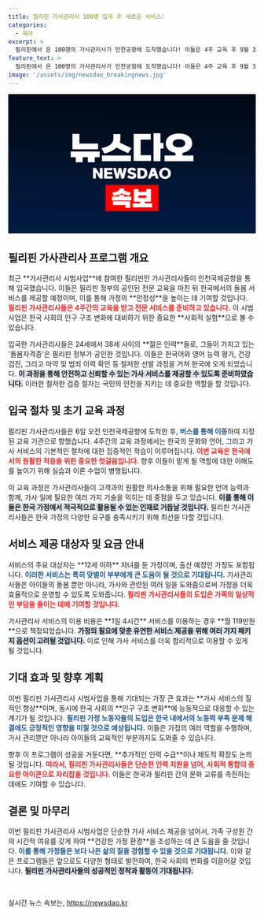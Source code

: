 ```yaml
---
title: 필리핀 가사관리사 100명 입국 후 새로운 서비스!
categories:
  - 육아
excerpt: >
  필리핀에서 온 100명의 가사관리사가 인천공항에 도착했습니다! 이들은 4주 교육 후 9월 3일부터 서비스를 시작하며, 12세 이하 자녀가 있는 가정에 도움을 줄 예정입니다. 놓치지 마세요!
feature_text: >
  필리핀에서 온 100명의 가사관리사가 인천공항에 도착했습니다! 이들은 4주 교육 후 9월 3일부터 서비스를 시작하며, 12세 이하 자녀가 있는 가정에 도움을 줄 예정입니다. 놓치지 마세요!
image: '/assets/img/newsdao_breakingnews.jpg'
---
```


<p><img src="/assets/img/newsdao_breakingnews.jpg" alt="implanttips 속보" /></p>

<h2 data-ke-size="size26">필리핀 가사관리사 프로그램 개요</h2>

<p data-ke-size="size16">최근 **가사관리사 시범사업**에 참여한 필리핀인 가사관리사들이 인천국제공항을 통해 입국했습니다. 이들은 필리핀 정부의 공인된 전문 교육을 마친 뒤 한국에서의 돌봄 서비스를 제공할 예정이며, 이를 통해 가정의 **안정성**을 높이는 데 기여할 것입니다. <b><span style="color: #ee2323;">필리핀 가사관리사들은 4주간의 교육을 받고 전문 서비스를 준비하고 있습니다.</span></b> 이 시범사업은 한국 사회의 인구 구조 변화에 대비하기 위한 중요한 **사회적 실험**으로 볼 수 있습니다.</p>

<p data-ke-size="size16">입국한 가사관리사들은 24세에서 38세 사이의 **젊은 인력**들로, 그들이 가지고 있는 '돌봄자격증'은 필리핀 정부가 공인한 것입니다. 이들은 한국어와 영어 능력 평가, 건강검진, 그리고 마약 및 범죄 이력 확인 등 철저한 선발 과정을 거쳐 한국에 오게 되었습니다. <b><span style="background-color: #21538527;">이 과정을 통해 안전하고 신뢰할 수 있는 가사 서비스를 제공할 수 있도록 준비하였습니다.</span></b> 이러한 철저한 검증 절차는 국민의 안전을 지키는 데 중요한 역할을 할 것입니다.</p>

<h2 data-ke-size="size26">입국 절차 및 초기 교육 과정</h2>

<p data-ke-size="size16">필리핀 가사관리사들은 6일 오전 인천국제공항에 도착한 후, <b><span style="color: #1a5490;">버스를 통해 이동</span></b>하여 지정된 교육 기관으로 향했습니다. 4주간의 교육 과정에서는 한국의 문화와 언어, 그리고 가사 서비스의 기본적인 절차에 대한 집중적인 학습이 이루어집니다. <b><span style="color: #ee2323;">이번 교육은 한국에서의 원활한 적응을 위한 중요한 첫걸음입니다.</span></b> 향후 이들이 맡게 될 역할에 대한 이해도를 높이기 위해 실습과 이론 수업이 병행됩니다.</p>

<p data-ke-size="size16">이 교육 과정은 가사관리사들이 고객과의 원활한 의사소통을 위해 필요한 언어 능력과 함께, 가사 일에 필요한 여러 가지 기술을 익히는 데 중점을 두고 있습니다. <b><span style="background-color: #21538527;">이를 통해 이들은 한국 가정에서 적극적으로 활용될 수 있는 인재로 거듭날 것입니다.</span></b> 필리핀 가사관리사들은 한국 가정의 다양한 요구를 충족시키기 위해 최선을 다할 것입니다.</p>

<h2 data-ke-size="size26">서비스 제공 대상자 및 요금 안내</h2>

<p data-ke-size="size16">서비스의 주요 대상자는 **12세 이하** 자녀를 둔 가정이며, 출산 예정인 가정도 포함됩니다. <b><span style="color: #1a5490;">이러한 서비스는 특히 맞벌이 부부에게 큰 도움이 될 것으로 기대됩니다.</span></b> 가사관리사들은 아이들의 돌봄 뿐만 아니라, 가사와 관련된 여러 일을 도와줌으로써 가정을 더욱 효율적으로 운영할 수 있도록 도와줍니다. <b><span style="color: #ee2323;">필리핀 가사관리사들의 도입은 가족의 일상적인 부담을 줄이는 데에 기여할 것입니다.</span></b></p>

<p data-ke-size="size16">가사관리사 서비스의 이용 비용은 **1일 4시간** 서비스를 이용하는 경우 **월 119만원**으로 책정되었습니다. <b><span style="background-color: #21538527;">가정의 필요에 맞춘 유연한 서비스 제공을 위해 여러 가지 패키지 옵션이 고려될 것입니다.</span></b> 이로 인해 가사 서비스를 더욱 합리적으로 이용할 수 있게 될 것입니다.</p>

<h2 data-ke-size="size26">기대 효과 및 향후 계획</h2>

<p data-ke-size="size16">이번 필리핀 가사관리사 시범사업을 통해 기대되는 가장 큰 효과는 **가사 서비스의 질적인 향상**이며, 동시에 한국 사회의 **인구 구조 변화**에 능동적으로 대응할 수 있는 계기가 될 것입니다. <b><span style="color: #1a5490;">필리핀 가정 노동자들의 도입은 한국 내에서의 노동력 부족 문제 해결에도 긍정적인 영향을 미칠 것으로 예상됩니다.</span></b> 이들은 가정의 여러 역할을 수행하며, 가사 관리뿐만 아니라 아이들의 교육적인 부분까지도 도와줄 수 있습니다.</p>

<p data-ke-size="size16">향후 이 프로그램이 성공을 거둔다면, **추가적인 인력 수급**이나 제도적 확장도 논의될 것입니다. <b><span style="color: #ee2323;">따라서, 필리핀 가사관리사들은 단순한 인력 지원을 넘어, 사회적 통합의 중요한 아이콘으로 자리잡을 것입니다.</span></b> 이들은 한국과 필리핀 간의 문화 교류를 촉진하는 데에도 기여할 수 있습니다.</p>

<h2 data-ke-size="size26">결론 및 마무리</h2>

<p data-ke-size="size16">이번 필리핀 가사관리사 시범사업은 단순한 가사 서비스 제공을 넘어서, 가족 구성원 간의 시간적 여유를 갖게 하여 **건강한 가정 환경**을 조성하는 데 큰 도움을 줄 것입니다. <b><span style="color: #1a5490;">이를 통해 가정들은 보다 나은 삶의 질을 경험할 수 있을 것으로 기대됩니다.</span></b> 이와 같은 프로그램들은 앞으로도 다양한 형태로 발전하여, 한국 사회의 변화를 이끌어갈 것입니다. <b><span style="background-color: #21538527;">필리핀 가사관리사들의 성공적인 정착과 활동이 기대됩니다.</span></b></p>

<p data-ke-size="size16">&nbsp;</p>
실시간 뉴스 속보는, <a href="https://newsdao.kr" rel="dofollow">https://newsdao.kr</a>


